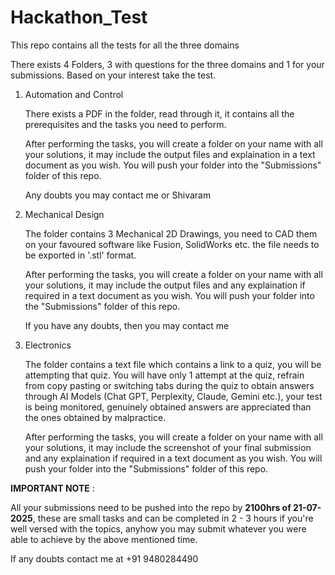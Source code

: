 # Hackathon_Test
This repo contains all the tests for all the three domains

There exists 4 Folders, 3 with questions for the three domains and 1 for your submissions. Based on your interest take the test.

1. Automation and Control

   
     There exists a PDF in the folder, read through it, it contains all the prerequisites and the tasks you need to perform.

     After performing the tasks, you will create a folder on your name with all your solutions, it may include the output files and explaination in a text document as you wish. You will push your folder into the "Submissions" folder of this repo.

     Any doubts you may contact me or Shivaram

3. Mechanical Design

   
     The folder contains 3 Mechanical 2D Drawings, you need to CAD them on your favoured software like Fusion, SolidWorks etc.
     the file needs to be exported in '.stl' format.

     After performing the tasks, you will create a folder on your name with all your solutions, it may include the output files and any explaination if required in a text document as you wish. You will push your folder into the "Submissions" folder of this repo.

     If you have any doubts, then you may contact me

5. Electronics

   
    The folder contains a text file which contains a link to a quiz, you will be attempting that quiz. You will have only 1 attempt at the quiz, refrain from copy pasting or switching tabs during the quiz to obtain answers through AI Models (Chat GPT, Perplexity, Claude, Gemini etc.), your test is being monitored, genuinely obtained answers are appreciated than the ones obtained by malpractice.

    After performing the tasks, you will create a folder on your name with all your solutions, it may include the screenshot of your final submission and any explaination if required in a text document as you wish. You will push your folder into the "Submissions" folder of this repo.


**IMPORTANT NOTE** :

 All your submissions need to be pushed into the repo by **2100hrs of 21-07-2025**, these are small tasks and can be completed in 2 - 3 hours if you're well versed with the topics, anyhow you may submit whatever you were able to achieve by the above mentioned time.

 If any doubts contact me at +91 9480284490
